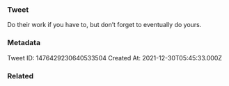 ### Tweet
Do their work if you have to, but don’t forget to eventually do yours.

### Metadata
Tweet ID: 1476429230640533504
Created At: 2021-12-30T05:45:33.000Z

### Related


